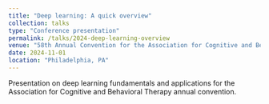 ```yaml
---
title: "Deep learning: A quick overview"
collection: talks
type: "Conference presentation"
permalink: /talks/2024-deep-learning-overview
venue: "58th Annual Convention for the Association for Cognitive and Behavioral Therapy"
date: 2024-11-01
location: "Philadelphia, PA"
---
```


Presentation on deep learning fundamentals and applications for the Association for Cognitive and Behavioral Therapy annual convention.